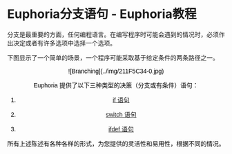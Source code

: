 # Euphoria分支语句 - Euphoria教程

分支是最重要的方面，任何编程语言。在编写程序时可能会遇到的情况时，必须作出决定或者有许多选项中选择一个选项。

下图显示了一个简单的场景，一个程序可能采取基于给定条件的两条路径之一。

<center style="color: rgb(0, 0, 0); font-family: verdana, helvetica, arial, sans-serif;">![Branching](../img/211F5C34-0.jpg)

Euphoria 提供了以下三种类型的决策（分支或有条件）语句：

1.  [if 语句](http://www.yiibai.com/euphoria/euphoria_if_statement.html "if statement")

2.  [switch 语句](http://www.yiibai.com/euphoria/euphoria_switch_statement.html "switch statement")

3.  [ifdef 语句](http://www.yiibai.com/euphoria/euphoria_ifdef_statement.html "ifdef statement")

所有上述陈述有各种各样的形式，为您提供的灵活性和易用性，根据不同的情况。

